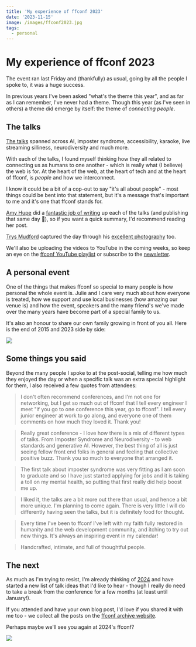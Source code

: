 ```yaml
---
title: 'My experience of ffconf 2023'
date: '2023-11-15'
image: /images/ffconf2023.jpg
tags:
  - personal
---
```


# My experience of ffconf 2023

The event ran last Friday and (thankfully) as usual, going by all the people I spoke to, it was a huge success.

In previous years I've been asked "what's the theme this year", and as far as I can remember, I've never had a theme. Though this year (as I've seen in others) a theme did emerge by itself: the theme of _connecting people_.

<!--more-->

## The talks

[The talks](https://2023.ffconf.org/#schedule) spanned across AI, imposter syndrome, accessibility, karaoke, live streaming silliness, neurodiversity and much more.

With each of the talks, I found myself thinking how they all related to connecting us as humans to one another - which is really what (I believe) the web is for. At the heart of the web, at the heart of tech and at the heart of ffconf, is *people* and how we interconnect.

I know it could be a bit of a cop-out to say "it's all about people" - most things could be bent into that statement, but it's a message that's important to me and it's one that ffconf stands for.

[Amy Hupe](https://amyhupe.co.uk) did a [fantastic job of writing](https://amyhupe.co.uk/articles/ffconf-2023/) up each of the talks (and publishing that same day 🤯), so if you want a quick summary, I'd recommend reading her post.

[Trys Mudford](https://www.trysmudford.com/) captured the day through his [excellent photography](https://www.flickr.com/photos/remysharp/albums/72177720312654713) too.

We'll also be uploading the videos to YouTube in the coming weeks, so keep an eye on the [ffconf YouTube playlist](https://ffconf.org/videos) or subscribe to the [newsletter](https://ffconf.org/news).

## A personal event

One of the things that makes ffconf so special to many people is how personal the whole event is. Julie and I care very much about how everyone is treated, how we support and use local businesses (how amazing our venue is) and how the event, speakers and the many friend's we've made over the many years have become part of a special family to us.

It's also an honour to share our own family growing in front of you all. Here is the end of 2015 and 2023 side by side:

![](/images/ffconf-before-after.jpg)

## Some things you said

Beyond the many people I spoke to at the post-social, telling me how much they enjoyed the day or when a specific talk was an extra special highlight for them, I also received a few quotes from attendees:

> I don't often recommend conferences, and I'm not one for networking, but I get so much out of ffconf that I tell every engineer I meet "if you go to one conference this year, go to ffconf". I tell every junior engineer at work to go along, and everyone one of them comments on how much they loved it. Thank you!

> Really great conference - I love how there is a mix of different types of talks. From Imposter Syndrome and Neurodiversity - to web standards and generative AI. However, the best thing of all is just seeing fellow front end folks in general and feeling that collective positive buzz. Thank you so much to everyone that arranged it.

> The first talk about imposter syndrome was very fitting as I am soon to graduate and so I have just started applying for jobs and it is taking a toll on my mental health, so putting that first really did help boost me up.

> I liked it, the talks are a bit more out there than usual, and hence a bit more unique. I'm planning to come again. There is very little I will do differently having seen the talks, but it is definitely food for thought.

> Every time I've been to ffconf I've left with my faith fully restored in humanity and the web development community, and itching to try out new things. It's always an inspiring event in my calendar!

> Handcrafted, intimate, and full of thoughtful people.

## The next

As much as I'm trying to resist, I'm already thinking of [2024](https://2024.ffconf.org/) and have started a new list of talk ideas that I'd like to hear - though I really do need to take a break from the conference for a few months (at least until January!).

If you attended and have your own blog post, I'd love if you shared it with me too - we collect all the posts on the [ffconf archive website](https://ffconf.org/articles).

Perhaps maybe we'll see you again at 2024's ffconf?

![](/images/ffconf2023.jpg)
